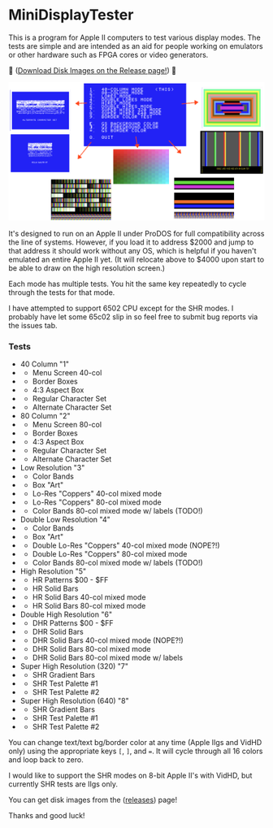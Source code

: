 # MiniDisplayTester

This is a program for Apple II computers to test various display modes.  The tests are simple and are intended as an aid for people working on emulators or other hardware such as FPGA cores or video generators.

💾 ([Download Disk Images on the Release page!](https://github.com/digarok/MiniDisplayTester/releases)) 💾

![A simple menu for getting to various image types](assets/github-image.png)

It's designed to run on an Apple II under ProDOS for full compatibility across the line of systems.  However, if you load it to address $2000 and jump to that address it should work without any OS, which is helpful if you haven't emulated an entire Apple II yet.  (It will relocate above to $4000 upon start to be able to draw on the high resolution screen.)

Each mode has multiple tests.  You hit the same key repeatedly to cycle through the tests for that mode. 

I have attempted to support 6502 CPU except for the SHR modes.  I probably have let some 65c02 slip in so feel free to submit bug reports via the issues tab.

### Tests

- 40 Column  "1"
- - Menu Screen 40-col
- - Border Boxes
- - 4:3 Aspect Box
- - Regular Character Set
- - Alternate Character Set
- 80 Column  "2"
- - Menu Screen 80-col
- - Border Boxes
- - 4:3 Aspect Box
- - Regular Character Set
- - Alternate Character Set
- Low Resolution  "3"
- - Color Bands
- - Box "Art"
- - Lo-Res "Coppers" 40-col mixed mode
- - Lo-Res "Coppers" 80-col mixed mode
- - Color Bands 80-col mixed mode w/ labels  (TODO!)
- Double Low Resolution  "4"
- - Color Bands
- - Box "Art"
- - Double Lo-Res "Coppers" 40-col mixed mode (NOPE?!)
- - Double Lo-Res "Coppers" 80-col mixed mode
- - Color Bands 80-col mixed mode w/ labels  (TODO!)
- High Resolution   "5"
- - HR Patterns $00 - $FF
- - HR Solid Bars
- - HR Solid Bars 40-col mixed mode
- - HR Solid Bars 80-col mixed mode
- Double High Resolution   "6"
- - DHR Patterns $00 - $FF
- - DHR Solid Bars
- - DHR Solid Bars 40-col mixed mode (NOPE?!)
- - DHR Solid Bars 80-col mixed mode
- - DHR Solid Bars 80-col mixed mode w/ labels
- Super High Resolution (320)   "7"
- - SHR Gradient Bars
- - SHR Test Palette #1
- - SHR Test Palette #2
- Super High Resolution (640)   "8"
- - SHR Gradient Bars
- - SHR Test Palette #1
- - SHR Test Palette #2

You can change text/text bg/border color at any time (Apple IIgs and VidHD only) using the appropriate keys `[`, `]`, and `=`.  It will cycle through all 16 colors and loop back to zero.  

I would like to support the SHR modes on 8-bit Apple II's with VidHD, but currently SHR tests are IIgs only.

You can get disk images from the ([releases](https://github.com/digarok/MiniDisplayTester/releases)) page!

Thanks and good luck!
